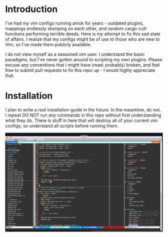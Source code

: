 # Introduction
I've had my vim configs running amok for years - outdated plugins, mappings
endlessly stomping on each other, and random cargo-cult functions performing
terrible deeds. Here is my attempt to fix this sad state of affairs. I realize
that my configs might be of use to those who are new to Vim, so I've made them
publicly available.

I do not view myself as a seasoned vim user. I understand the basic paradigms,
but I've never gotten around to scripting my own plugins. Please excuse any
conventions that I might have (read: probably) broken, and feel free to submit
pull requests to fix this repo up - I would highly appreciate that.

# Installation
I plan to write a *real* installation guide in the future. In the meantime, do
not, I repeat DO NOT run any commands in this repo without first understanding
what they do. There is stuff in here that will destroy all of your current vim
configs, so understand all scripts before running them.

![Alt text](./screenshots/intro_screenshot.png)
